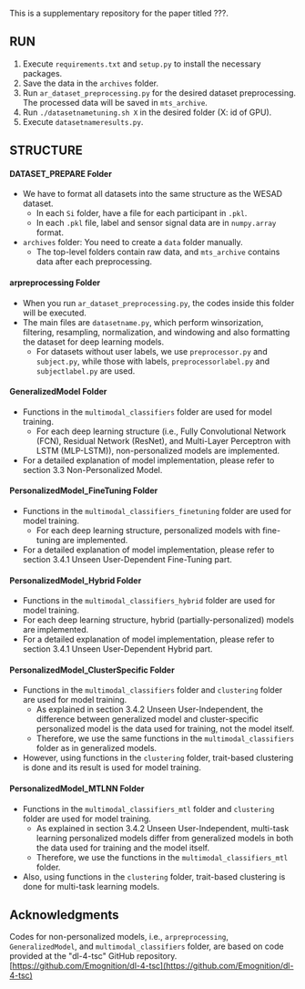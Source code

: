 This is a supplementary repository for the paper titled ???.

## RUN
1. Execute `requirements.txt` and `setup.py` to install the necessary packages.
2. Save the data in the `archives` folder.
3. Run `ar_dataset_preprocessing.py` for the desired dataset preprocessing. The processed data will be saved in `mts_archive`.
4. Run `./datasetnametuning.sh X` in the desired folder (X: id of GPU).
5. Execute `datasetnameresults.py`.

## STRUCTURE

#### DATASET_PREPARE Folder
- We have to format all datasets into the same structure as the WESAD dataset.
  - In each `Si` folder, have a file for each participant in `.pkl`.
  - In each `.pkl` file, label and sensor signal data are in `numpy.array` format.
- `archives` folder: You need to create a `data` folder manually.
  - The top-level folders contain raw data, and `mts_archive` contains data after each preprocessing.

#### arpreprocessing Folder
- When you run `ar_dataset_preprocessing.py`, the codes inside this folder will be executed.
- The main files are `datasetname.py`, which perform winsorization, filtering, resampling, normalization, and windowing and also formatting the dataset for deep learning models.
  - For datasets without user labels, we use `preprocessor.py` and `subject.py`, while those with labels, `preprocessorlabel.py` and `subjectlabel.py` are used.

#### GeneralizedModel Folder
- Functions in the `multimodal_classifiers` folder are used for model training.
  - For each deep learning structure (i.e., Fully Convolutional Network (FCN), Residual Network (ResNet), and Multi-Layer Perceptron with LSTM (MLP-LSTM)), non-personalized models are implemented.
- For a detailed explanation of model implementation, please refer to section 3.3 Non-Personalized Model.

#### PersonalizedModel_FineTuning Folder
- Functions in the `multimodal_classifiers_finetuning` folder are used for model training.
  - For each deep learning structure, personalized models with fine-tuning are implemented.
- For a detailed explanation of model implementation, please refer to section 3.4.1 Unseen User-Dependent Fine-Tuning part.

#### PersonalizedModel_Hybrid Folder
- Functions in the `multimodal_classifiers_hybrid` folder are used for model training.
- For each deep learning structure, hybrid (partially-personalized) models are implemented.
- For a detailed explanation of model implementation, please refer to section 3.4.1 Unseen User-Dependent Hybrid part.

#### PersonalizedModel_ClusterSpecific Folder
- Functions in the `multimodal_classifiers` folder and `clustering` folder are used for model training.
  - As explained in section 3.4.2 Unseen User-Independent, the difference between generalized model and cluster-specific personalized model is the data used for training, not the model itself.
  - Therefore, we use the same functions in the `multimodal_classifiers` folder as in generalized models.
- However, using functions in the `clustering` folder, trait-based clustering is done and its result is used for model training.

#### PersonalizedModel_MTLNN Folder
- Functions in the `multimodal_classifiers_mtl` folder and `clustering` folder are used for model training.
  - As explained in section 3.4.2 Unseen User-Independent, multi-task learning personalized models differ from generalized models in both the data used for training and the model itself.
  - Therefore, we use the functions in the `multimodal_classifiers_mtl` folder.
- Also, using functions in the `clustering` folder, trait-based clustering is done for multi-task learning models.

## Acknowledgments
Codes for non-personalized models, i.e., `arpreprocessing`, `GeneralizedModel`, and `multimodal_classifiers` folder, are based on code provided at the "dl-4-tsc" GitHub repository. [https://github.com/Emognition/dl-4-tsc](https://github.com/Emognition/dl-4-tsc)
